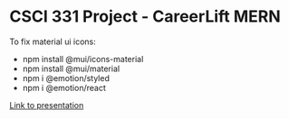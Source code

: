 # CSCI 331 Project - CareerLift MERN

To fix material ui icons: 
* npm install @mui/icons-material
* npm install @mui/material
* npm i @emotion/styled
* npm i @emotion/react

[Link to presentation](presentation/csci331.pdf)
